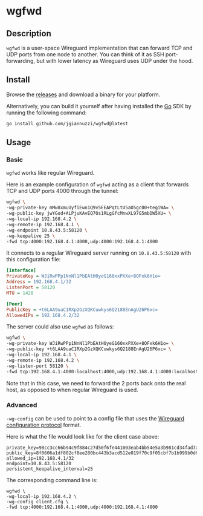 # wgfwd

## Description

`wgfwd` is a user-space Wireguard implementation that can forward TCP and UDP ports from one node to another.
You can think of it as SSH port-forwarding, but with lower latency as Wireguard uses UDP under the hood.

## Install

Browse the [releases](https://github.com/jgiannuzzi/wgfwd/releases) and download a binary for your platform.

Alternatively, you can build it yourself after having installed the [Go](https://go.dev) SDK by running the following command:
```sh
go install github.com/jgiannuzzi/wgfwd@latest
```

## Usage

### Basic

`wgfwd` works like regular Wireguard.

Here is an example configuration of `wgfwd` acting as a client that forwards TCP and UDP ports 4000 through the tunnel:

```sh
wgfwd \
-wg-private-key mMw8xmuUyfiEwn1Q9v5EEAPqtLtU5aO5gc00+tegiWA= \
-wg-public-key jwYGod+ALPjuKAvEQ7Os1RLgGfcMnwXL97G5mbDW5XU= \
-wg-local-ip 192.168.4.2 \
-wg-remote-ip 192.168.4.1 \
-wg-endpoint 10.8.43.5:58120 \
-wg-keepalive 25 \
-fwd tcp:4000:192.168.4.1:4000,udp:4000:192.168.4.1:4000
```

It connects to a regular Wireguard server running on `10.8.43.5:58120` with this configuration file:
```ini
[Interface]
PrivateKey = WJiRwPPp1NnNl1PbEAtH0yeG160xxPXXe+8OFxk6H1o=
Address = 192.168.4.1/32
ListenPort = 58120
MTU = 1420

[Peer]
PublicKey = +t6LAA9uaC1RXp2GzXQKCuwkys6Q2188EnAgU26P6xc=
AllowedIPs = 192.168.4.2/32
```

The server could also use `wgfwd` as follows:
```sh
wgfwd \
-wg-private-key WJiRwPPp1NnNl1PbEAtH0yeG160xxPXXe+8OFxk6H1o= \
-wg-public-key +t6LAA9uaC1RXp2GzXQKCuwkys6Q2188EnAgU26P6xc= \
-wg-local-ip 192.168.4.1 \
-wg-remote-ip 192.168.4.2 \
-wg-listen-port 58120 \
-fwd tcp:192.168.4.1:4000:localhost:4000,udp:192.168.4.1:4000:localhost:4000
```

Note that in this case, we need to forward the 2 ports back onto the real host, as opposed to when regular Wireguard is used.

### Advanced

`-wg-config` can be used to point to a config file that uses the [Wireguard configuration protocol](https://www.wireguard.com/xplatform/#configuration-protocol) format.

Here is what the file would look like for the client case above:
```
private_key=98cc3cc66b94c9f884c27d50f6fe441003eab4bb54e5a3b981cd34fad7a08960
public_key=8f0606a1df802cf8ee280bc443b3acd512e019f70c9f05cbf7b1b999b0d6e575
allowed_ip=192.168.4.1/32
endpoint=10.8.43.5:58120
persistent_keepalive_interval=25
```

The corresponding command line is:
```
wgfwd \
-wg-local-ip 192.168.4.2 \
-wg-config client.cfg \
-fwd tcp:4000:192.168.4.1:4000,udp:4000:192.168.4.1:4000
```
